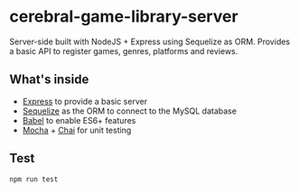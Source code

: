 # cerebral-game-library-server

Server-side built with NodeJS + Express using Sequelize as ORM. Provides a basic API to register games, genres, platforms and reviews.

## What's inside

- [Express](http://expressjs.com/) to provide a basic server
- [Sequelize](http://docs.sequelizejs.com/) as the ORM to connect to the MySQL database
- [Babel](https://babeljs.io/) to enable ES6+ features
- [Mocha](https://mochajs.org/) + [Chai](http://chaijs.com/) for unit testing

## Test

`npm run test`
